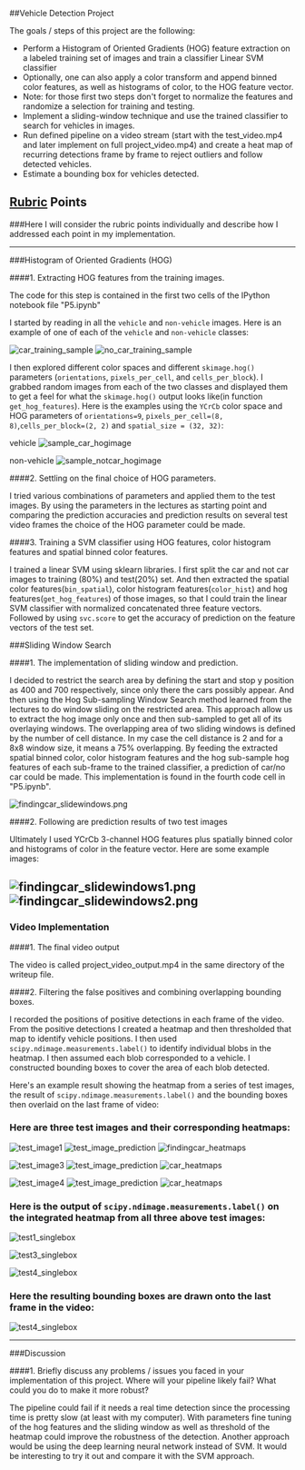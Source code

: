 ##Vehicle Detection Project

The goals / steps of this project are the following:

* Perform a Histogram of Oriented Gradients (HOG) feature extraction on a labeled training set of images and train a classifier Linear SVM classifier
* Optionally, one can also apply a color transform and append binned color features, as well as histograms of color, to the HOG feature vector.
* Note: for those first two steps don't forget to normalize the features and randomize a selection for training and testing.
* Implement a sliding-window technique and use the trained classifier to search for vehicles in images.
* Run defined pipeline on a video stream (start with the test_video.mp4 and later implement on full project_video.mp4) and create a heat map of recurring detections frame by frame to reject outliers and follow detected vehicles.
* Estimate a bounding box for vehicles detected.

## [Rubric](https://review.udacity.com/#!/rubrics/513/view) Points
###Here I will consider the rubric points individually and describe how I addressed each point in my implementation.  

---
###Histogram of Oriented Gradients (HOG)

####1. Extracting HOG features from the training images.

The code for this step is contained in the first two cells of the IPython notebook file "P5.ipynb"  

I started by reading in all the `vehicle` and `non-vehicle` images.  Here is an example of one of each of the `vehicle` and `non-vehicle` classes:

![car_training_sample](./output_images/car_trainingsample_example.png)
![no_car_training_sample](./output_images/not_car_trainingsample_example.png)

I then explored different color spaces and different `skimage.hog()` parameters (`orientations`, `pixels_per_cell`, and `cells_per_block`).  I grabbed random images from each of the two classes and displayed them to get a feel for what the `skimage.hog()` output looks like(in function `get_hog_features`). Here is the examples using the `YCrCb` color space and HOG parameters of `orientations=9`, `pixels_per_cell=(8, 8)`,`cells_per_block=(2, 2)` and `spatial_size = (32, 32)`:

vehicle
![sample_car_hogimage](./output_images/sample_car_hogimage.png)

non-vehicle
![sample_notcar_hogimage](./output_images/sample_notcar_hogimage.png)

####2. Settling on the final choice of HOG parameters.

I tried various combinations of parameters and applied them to the test images. By using the parameters in the lectures as starting point and comparing the prediction accuracies and prediction results on several test video frames the choice of the HOG parameter could be made.

####3. Training a SVM classifier using HOG features, color histogram features and spatial binned color features.

I trained a linear SVM using sklearn libraries. I first split the car and not car images to training (80%) and test(20%) set. And then extracted the spatial color features(`bin_spatial`), color histogram features(`color_hist`) and hog features(`get_hog_features`) of those images, so that I could train the linear SVM classifier with normalized concatenated three feature vectors. Followed by using `svc.score` to get the accuracy of prediction on the feature vectors of the test set.

###Sliding Window Search

####1. The implementation of sliding window and prediction.

I decided to restrict the search area by defining the start and stop y position as 400 and 700 respectively, since only there the cars possibly appear. And then using the Hog Sub-sampling Window Search method learned from the lectures to do window sliding on the restricted area. This approach allow us to extract the hog image only once and then sub-sampled to get all of its overlaying windows. The overlapping area of two sliding windows is defined by the number of cell distance. In my case the cell distance is 2 and for a 8x8 window size, it means a 75% overlapping. By feeding the extracted spatial binned color, color histogram features and the hog sub-sample hog features of each sub-frame to the trained classifier, a prediction of car/no car could be made. This implementation is found in the fourth code cell in "P5.ipynb".

![findingcar_slidewindows.png](./output_images/findingcar_slidewindows.png)

####2. Following are prediction results of two test images

Ultimately I used YCrCb 3-channel HOG features plus spatially binned color and histograms of color in the feature vector. Here are some example images:

![findingcar_slidewindows1.png](./output_images/image1_beforeheatmap.png)
![findingcar_slidewindows2.png](./output_images/image4_beforeheatmap.png)
---

### Video Implementation

####1. The final video output

The video is called project_video_output.mp4 in the same directory of the writeup file.

####2. Filtering the false positives and combining overlapping bounding boxes.

I recorded the positions of positive detections in each frame of the video.  From the positive detections I created a heatmap and then thresholded that map to identify vehicle positions.  I then used `scipy.ndimage.measurements.label()` to identify individual blobs in the heatmap.  I then assumed each blob corresponded to a vehicle.  I constructed bounding boxes to cover the area of each blob detected.  

Here's an example result showing the heatmap from a series of test images, the result of `scipy.ndimage.measurements.label()` and the bounding boxes then overlaid on the last frame of video:


### Here are three test images and their corresponding heatmaps:
![test_image1](./test_images/test1.png)
![test_image_prediction](./output_images/image1_beforeheatmap.png)
![findingcar_heatmaps](./output_images/findingcar_heatmaps.png)

![test_image3](./test_images/test3.png)
![test_image_prediction](./output_images/image3_singlebox.png)
![car_heatmaps](./output_images/image3_heatmap.png)

![test_image4](./test_images/test4.png)
![test_image_prediction](./output_images/image4_beforeheatmap.png)
![car_heatmaps](./output_images/image4_heatmap.png)

### Here is the output of `scipy.ndimage.measurements.label()` on the integrated heatmap from all three above test images:
![test1_singlebox](./output_images/image1_singlebox.png)

![test3_singlebox](./output_images/image3_singlebox.png)

![test4_singlebox](./output_images/image4_singlebox.png)

### Here the resulting bounding boxes are drawn onto the last frame in the video:
![test4_singlebox](./output_images/last_frame.png)

---

###Discussion

####1. Briefly discuss any problems / issues you faced in your implementation of this project.  Where will your pipeline likely fail?  What could you do to make it more robust?

The pipeline could fail if it needs a real time detection since the processing time is pretty slow (at least with my computer). With parameters fine tuning of the hog features and the sliding window as well as threshold of the heatmap could improve the robustness of the detection. Another approach would be using the deep learning neural network instead of SVM. It would be interesting to try it out and compare it with the SVM approach.  
